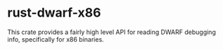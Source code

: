 # rust-dwarf-x86

This crate provides a fairly high level API for reading
DWARF debugging info, specifically for x86 binaries.